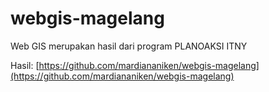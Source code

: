 # webgis-magelang
Web GIS merupakan hasil dari program PLANOAKSI ITNY 

Hasil: [https://github.com/mardiananiken/webgis-magelang](https://github.com/mardiananiken/webgis-magelang)